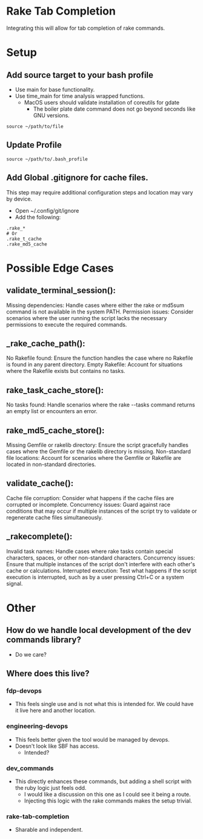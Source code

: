 # Rake Tab Completion
Integrating this will allow for tab completion of rake commands.

# Setup
## Add source target to your bash profile
* Use main for base functionality.
* Use time_main for time analysis wrapped functions.
    * MacOS users should validate installation of coreutils for gdate
        * The boiler plate date command does not go beyond seconds like GNU versions.  
```
source ~/path/to/file
```
## Update Profile
```
source ~/path/to/.bash_profile
```
## Add Global .gitignore for cache files.
This step may require additional configuration steps and location may vary by device.
* Open ~/.config/git/ignore
* Add the following:
```
.rake_*
# Or
.rake_t_cache
.rake_md5_cache
```

# Possible Edge Cases
## validate_terminal_session():
Missing dependencies: Handle cases where either the rake or md5sum command is not available in the system PATH.
Permission issues: Consider scenarios where the user running the script lacks the necessary permissions to execute the required commands.
## _rake_cache_path():
No Rakefile found: Ensure the function handles the case where no Rakefile is found in any parent directory.
Empty Rakefile: Account for situations where the Rakefile exists but contains no tasks.
## rake_task_cache_store():
No tasks found: Handle scenarios where the rake --tasks command returns an empty list or encounters an error.
## rake_md5_cache_store():
Missing Gemfile or rakelib directory: Ensure the script gracefully handles cases where the Gemfile or the rakelib directory is missing.
Non-standard file locations: Account for scenarios where the Gemfile or Rakefile are located in non-standard directories.
## validate_cache():
Cache file corruption: Consider what happens if the cache files are corrupted or incomplete.
Concurrency issues: Guard against race conditions that may occur if multiple instances of the script try to validate or regenerate cache files simultaneously.
## _rakecomplete():
Invalid task names: Handle cases where rake tasks contain special characters, spaces, or other non-standard characters.
Concurrency issues: Ensure that multiple instances of the script don't interfere with each other's cache or calculations.
Interrupted execution: Test what happens if the script execution is interrupted, such as by a user pressing Ctrl+C or a system signal.


# Other
## How do we handle local development of the dev commands library?
* Do we care?
## Where does this live?
### fdp-devops
* This feels single use and is not what this is intended for. We could have it live here and another location.
### engineering-devops
* This feels better given the tool would be managed by devops. 
* Doesn't look like SBF has access.
  * Intended?
### dev_commands
* This directly enhances these commands, but adding a shell script with the ruby logic just feels odd.
  * I would like a discussion on this one as I could see it being a route. 
  * Injecting this logic with the rake commands makes the setup trivial.
### rake-tab-completion
* Sharable and independent. 
